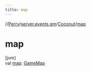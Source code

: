 ```yaml
---
title: map
---
```

//[Perry](../../../index.html)/[server.events.gm](../index.html)/[Coconut](index.html)/[map](map.html)



# map



[jvm]\
val [map](map.html): [GameMap](../../server.maps/-game-map/index.html)




